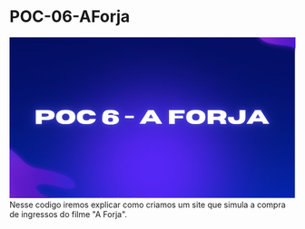 # POC-06-AForja
<img src="banner.jpg">
Nesse codigo iremos explicar como criamos um site que simula a compra de ingressos do filme "A Forja".

